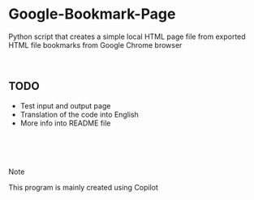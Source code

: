 # Google-Bookmark-Page
Python script that creates a simple local HTML page file from exported HTML file bookmarks from Google Chrome browser

</br>

## TODO
- Test input and output page
- Translation of the code into English
- More info into README file

</br>
</br>
</br>

> [!NOTE]
> This program is mainly created using Copilot
